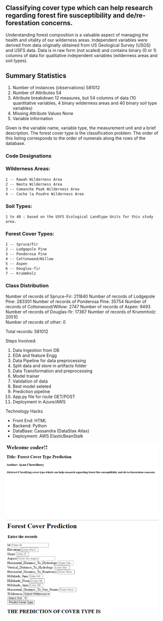 ## Classifying cover type which can help research regarding forest fire susceptibility and de/re-forestation concerns.
Understanding forest composition is a valuable aspect of managing the health and vitality of our wilderness areas. 
Independent variables were derived from data originally obtained from US Geological Survey (USGS) and USFS data. 
Data is in raw form (not scaled) and contains binary (0 or 1) columns of data for qualitative independent variables (wilderness areas and soil types).

## Summary Statistics
1. Number of instances (observations)	581012
2. Number of Attributes	54
3. Attribute breakdown	12 measures, but 54 columns of data (10 quantitative variables, 4 binary wilderness areas and 40 binary soil type variables)
4. Missing Attribute Values	None
5. Variable Information

Given is the variable name, variable type, the measurement unit and a brief description. The forest cover type is the classification problem. The order of this listing corresponds to the order of numerals along the rows of the database.



### Code Designations

### Wilderness Areas:  	
    1 -- Rawah Wilderness Area
    2 -- Neota Wilderness Area
    3 -- Comanche Peak Wilderness Area
    4 -- Cache la Poudre Wilderness Area

### Soil Types:		
    1 to 40 : based on the USFS Ecological Landtype Units for this study area.

### Forest Cover Types:	
    1 -- Spruce/Fir
    2 -- Lodgepole Pine
    3 -- Ponderosa Pine
    4 -- Cottonwood/Willow
    5 -- Aspen
    6 -- Douglas-fir
    7 -- Krummholz
    
### Class Distribution

Number of records of Spruce-Fir: 	211840 
Number of records of Lodgepole Pine: 	283301 
Number of records of Ponderosa Pine: 	 35754 
Number of records of Cottonwood/Willow:   2747 
Number of records of Aspen: 		  9493 
Number of records of Douglas-fir: 	 17367 
Number of records of Krummholz: 	 20510 	
Number of records of other: 		     0 	
		
Total records:				581012

Steps Involved:
1. Data Ingestion from DB
2. EDA and feature Engg
3. Data Pipeline for data preprocessing
4. Split data and store in artifacts folder
5. Data Transformation and preprocessing 
6. Model trainer 
7. Validation of data
8. Best model seleted 
9. Prediction pipeline
10. App.py file for route GET/POST
11. Deployment in Azure/AWS 

Technology Hacks

* Front End: HTML
* Backend: Python
* DataBase: Cassandra (DataStax Atlas)
* Deployment: AWS ElasticBeanStalk

![Alt text](Untitled2.png)
![Alt text](Untitled.png)
